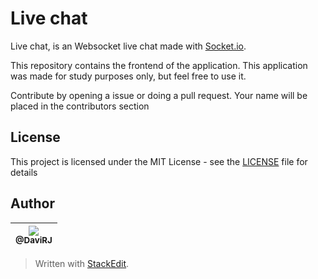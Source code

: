 # Live chat
Live chat, is an Websocket live chat made with [Socket.io](https://socket.io/). 

This repository contains the frontend of the application.
This application was made for study purposes only, but feel free to use it. 

Contribute by opening a issue or doing a pull request. Your name will be placed in the contributors section 

## License
This project is licensed under the MIT License - see the [LICENSE](https://github.com/DaviRJ/live-chat-backend/blob/master/LICENSE) file for details

## Author
[<img src="https://avatars0.githubusercontent.com/u/28058907?s=115&v=3"><br><sub>@DaviRJ</sub>](https://github.com/DaviRJ) |
| :---: |

> Written with [StackEdit](https://stackedit.io/).
